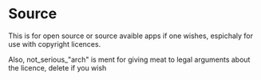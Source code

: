 # Source
This is for open source or source avaible apps if one wishes, espichaly for use with copyright licences.

Also, not_serious_"arch" is ment for giving meat to legal arguments about the licence, delete if you wish
